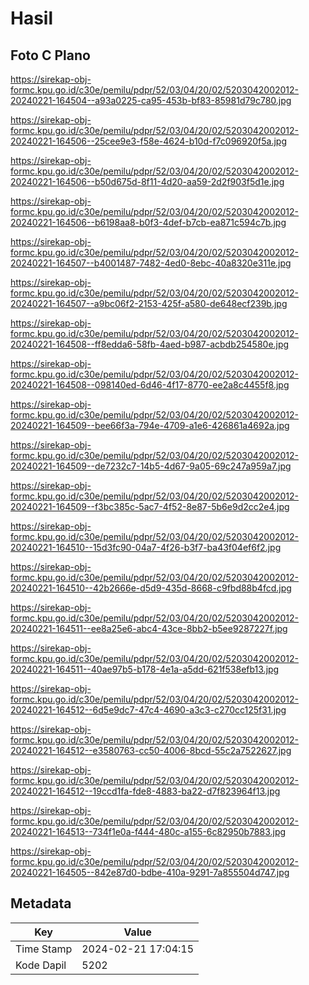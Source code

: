 # Hasil

## Foto C Plano

https://sirekap-obj-formc.kpu.go.id/c30e/pemilu/pdpr/52/03/04/20/02/5203042002012-20240221-164504--a93a0225-ca95-453b-bf83-85981d79c780.jpg

https://sirekap-obj-formc.kpu.go.id/c30e/pemilu/pdpr/52/03/04/20/02/5203042002012-20240221-164506--25cee9e3-f58e-4624-b10d-f7c096920f5a.jpg

https://sirekap-obj-formc.kpu.go.id/c30e/pemilu/pdpr/52/03/04/20/02/5203042002012-20240221-164506--b50d675d-8f11-4d20-aa59-2d2f903f5d1e.jpg

https://sirekap-obj-formc.kpu.go.id/c30e/pemilu/pdpr/52/03/04/20/02/5203042002012-20240221-164506--b6198aa8-b0f3-4def-b7cb-ea871c594c7b.jpg

https://sirekap-obj-formc.kpu.go.id/c30e/pemilu/pdpr/52/03/04/20/02/5203042002012-20240221-164507--b4001487-7482-4ed0-8ebc-40a8320e311e.jpg

https://sirekap-obj-formc.kpu.go.id/c30e/pemilu/pdpr/52/03/04/20/02/5203042002012-20240221-164507--a9bc06f2-2153-425f-a580-de648ecf239b.jpg

https://sirekap-obj-formc.kpu.go.id/c30e/pemilu/pdpr/52/03/04/20/02/5203042002012-20240221-164508--ff8edda6-58fb-4aed-b987-acbdb254580e.jpg

https://sirekap-obj-formc.kpu.go.id/c30e/pemilu/pdpr/52/03/04/20/02/5203042002012-20240221-164508--098140ed-6d46-4f17-8770-ee2a8c4455f8.jpg

https://sirekap-obj-formc.kpu.go.id/c30e/pemilu/pdpr/52/03/04/20/02/5203042002012-20240221-164509--bee66f3a-794e-4709-a1e6-426861a4692a.jpg

https://sirekap-obj-formc.kpu.go.id/c30e/pemilu/pdpr/52/03/04/20/02/5203042002012-20240221-164509--de7232c7-14b5-4d67-9a05-69c247a959a7.jpg

https://sirekap-obj-formc.kpu.go.id/c30e/pemilu/pdpr/52/03/04/20/02/5203042002012-20240221-164509--f3bc385c-5ac7-4f52-8e87-5b6e9d2cc2e4.jpg

https://sirekap-obj-formc.kpu.go.id/c30e/pemilu/pdpr/52/03/04/20/02/5203042002012-20240221-164510--15d3fc90-04a7-4f26-b3f7-ba43f04ef6f2.jpg

https://sirekap-obj-formc.kpu.go.id/c30e/pemilu/pdpr/52/03/04/20/02/5203042002012-20240221-164510--42b2666e-d5d9-435d-8668-c9fbd88b4fcd.jpg

https://sirekap-obj-formc.kpu.go.id/c30e/pemilu/pdpr/52/03/04/20/02/5203042002012-20240221-164511--ee8a25e6-abc4-43ce-8bb2-b5ee9287227f.jpg

https://sirekap-obj-formc.kpu.go.id/c30e/pemilu/pdpr/52/03/04/20/02/5203042002012-20240221-164511--40ae97b5-b178-4e1a-a5dd-621f538efb13.jpg

https://sirekap-obj-formc.kpu.go.id/c30e/pemilu/pdpr/52/03/04/20/02/5203042002012-20240221-164512--6d5e9dc7-47c4-4690-a3c3-c270cc125f31.jpg

https://sirekap-obj-formc.kpu.go.id/c30e/pemilu/pdpr/52/03/04/20/02/5203042002012-20240221-164512--e3580763-cc50-4006-8bcd-55c2a7522627.jpg

https://sirekap-obj-formc.kpu.go.id/c30e/pemilu/pdpr/52/03/04/20/02/5203042002012-20240221-164512--19ccd1fa-fde8-4883-ba22-d7f823964f13.jpg

https://sirekap-obj-formc.kpu.go.id/c30e/pemilu/pdpr/52/03/04/20/02/5203042002012-20240221-164513--734f1e0a-f444-480c-a155-6c82950b7883.jpg

https://sirekap-obj-formc.kpu.go.id/c30e/pemilu/pdpr/52/03/04/20/02/5203042002012-20240221-164505--842e87d0-bdbe-410a-9291-7a855504d747.jpg


## Metadata

| Key        | Value               |
| ---------- | ------------------- |
| Time Stamp | 2024-02-21 17:04:15 |
| Kode Dapil | 5202                |




